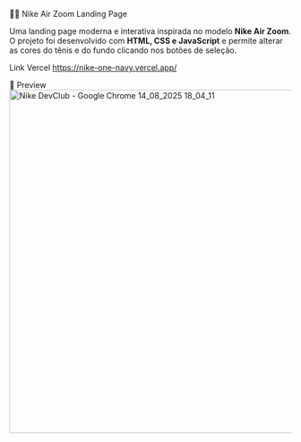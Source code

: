  🏃‍♂️ Nike Air Zoom Landing Page

Uma landing page moderna e interativa inspirada no modelo **Nike Air Zoom**.  
O projeto foi desenvolvido com **HTML, CSS e JavaScript** e permite alterar as cores do tênis e do fundo clicando nos botões de seleção.

Link Vercel https://nike-one-navy.vercel.app/ 

 📸 Preview 
<img width="1366" height="613" alt="Nike DevClub - Google Chrome 14_08_2025 18_04_11" src="https://github.com/user-attachments/assets/6677f5dc-e6bc-4872-aaf4-cbfd913d76e4" />
